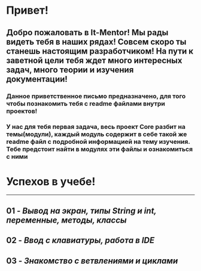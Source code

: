 # Привет!
## Добро пожаловать в It-Mentor! Мы рады видеть тебя в наших рядах! Совсем скоро ты станешь настоящим разработчиком! На пути к заветной цели тебя ждет много интересных задач, много теории и изучения документации! 
### Данное приветственное письмо предназначено, для того чтобы познакомить тебя с readme файлами внутри проектов! 
### У нас для тебя первая задача, весь проект Core разбит на темы(модули), каждый модуль содержит в себе такой же readme файл с подробной информацией на тему изучения. Тебе предстоит найти в модулях эти файлы и ознакомиться с ними
# Успехов в учебе!

---

## 01 - _Вывод на экран, типы String и int, переменные, методы, классы_
## 02 - _Ввод с клавиатуры, работа в IDE_
## 03 - _Знакомство с ветвлениями и циклами_
